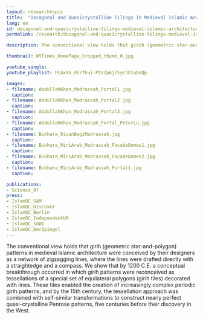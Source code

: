 ```yaml
---
layout: researchtopic
title:  "Decagonal and Quasicrystalline Tilings in Medieval Islamic Architecture"
lang: en
id: decagonal-and-quasicrystalline-tilings-medieval-islamic-architecture
permalink: /research/decagonal-and-quasicrystalline-tilings-medieval-islamic-architecture

description: The conventional view holds that girih (geometric star-and-polygon) patterns in medieval Islamic architecture were conceived by their designers as a network of zigzagging lines, where the lines were drafted directly with a straightedge and a compass. 

thumbnail: NYTimes_HomePage_Cropped_thumb_0.jpg

youtube_single: 
youtube_playlist: PLbxXG_dErfEui-PIsZp6j7SycJh1ubnQp

images:
- filename: AbdullahKhan_Madrassah_Portal1.jpg
  caption: 
- filename: AbdullahKhan_Madrassah_Portal2.jpg
  caption: 
- filename: AbdullahKhan_Madrassah_Portal3.jpg
  caption: 
- filename: AbdullahKhan_Madrassah_Portal_PeterLu.jpg
  caption:
- filename: Bukhara_DivanBegiMadrassah.jpg
  caption:
- filename: Bukhara_MiriArab_Madrassah_FacadeDomes1.jpg
  caption:
- filename: Bukhara_MiriArab_Madrassah_FacadeDomes2.jpg
  caption:
- filename: Bukhara_MiriArab_Madrassah_Portal1.jpg
  caption:

publications:
- Science_07
press:
- IslamQC_SAM
- IslamQC_Discover
- IslamQC_Berlin
- IslamQC_IndependentUK
- IslamQC_SdW1
- IslamQC_DerSpiegel
---
```

The conventional view holds that girih (geometric star-and-polygon) patterns in medieval Islamic architecture were conceived by their designers as a network of zigzagging lines, where the lines were drafted directly with a straightedge and a compass. We show that by 1200 C.E. a conceptual breakthrough occurred in which girih patterns were reconceived as tessellations of a special set of equilateral polygons (girih tiles) decorated with lines. These tiles enabled the creation of increasingly complex periodic girih patterns, and by the 15th century, the tessellation approach was combined with self-similar transformations to construct nearly perfect quasi-crystalline Penrose patterns, five centuries before their discovery in the West.

